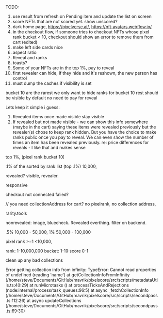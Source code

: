 TODO:

1. use result from refresh on Pending item and update the list on screen
2. score NFTs that are not scored yet. show unscored?
3. dark home page, https://pixelverse.ai/, https://nft-avatars.webflow.io/
4. in the checkout flow, if someone tries to checkout NFTs whose pixel rank bucket < 10, checkout should show an error to remove them from cart (edited)
5. make left side cards nice
6. aspect ratio
7. Reveal and ranks
8. toasts?
9. Some of your NFTs are in the top 1%, pay to reveal
10. first revealer can hide, if they hide and it's reshown, the new person has control
11. must dump the caches if visibility is set

bucket 10 are the rarest
we only want to hide ranks for bucket 10
rest should be visible by default
no need to pay for reveal

Lets keep it simple i guess:

1. Revealed items once made visible stay visible
2. If revealed but not made visible - we can show this info somewhere (maybe in the cart) saying these items were revealed previously but the revealer(s) chose to keep rank hidden. But you have the choice to make ranks public once you pay to reveal. We can even show the number of times an item has been revealed previously.
   re: price differences for reveals - I like that and makes sense

top 1%, (pixel rank bucket 10)

.1% of the sorted by rank list (top .1%) 10,000,

revealed? visible, revealer.

responsive

checkout not connected falied?

// you need collectionAddress for cart?
no pixelrank, no collection address,

rarity.tools

nonrevealed: image, bluecheck.
Revealed everthing. filter on backend.

.5% 10,000 - 50,000,
1% 50,000 - 100,000

pixel rank >=1 <10,000,

rank: 1-10,000,000
bucket: 1-10
score 0-1

clean up any bad collections

Error getting collection info from infinity: TypeError: Cannot read properties of undefined (reading 'name')
at getCollectionInfoFromInfinity (/home/steve/Documents/GitHub/mavrik/pixelscore/src/scripts/metadataUtils.ts:40:29)
at runMicrotasks (<anonymous>)
at processTicksAndRejections (node:internal/process/task_queues:96:5)
at async \_fetchCollectionInfo (/home/steve/Documents/GitHub/mavrik/pixelscore/src/scripts/secondpass.ts:112:26)
at async updateCollections (/home/steve/Documents/GitHub/mavrik/pixelscore/src/scripts/secondpass.ts:69:30)
